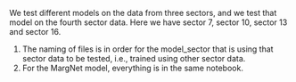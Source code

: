 We test different models on the data from three sectors, and we test that model on the fourth sector data. Here we have sector 7, sector 10, sector 13 and sector 16.

1. The naming of files is in order for the model_sector that is using that sector data to be tested, i.e., trained using other sector data.
2. For the MargNet model, everything is in the same notebook.
